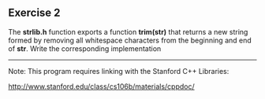 Exercise 2
---------- 

The **strlib.h** function exports a function **trim(str)** that returns a new string formed by removing all whitespace characters from the beginning and end of **str**. Write the corresponding implementation

---

Note: This program requires linking with the Stanford C++ Libraries:

http://www.stanford.edu/class/cs106b/materials/cppdoc/